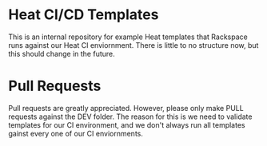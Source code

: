 Heat CI/CD Templates
======================

This is an internal repository for example Heat templates that Rackspace runs against our Heat CI enviornment. There is little to no structure now, but this should change in the future.

Pull Requests
======================
Pull requests are greatly appreciated.  However, please only make PULL requests against the DEV folder. The reason for this is we need to validate templates for our CI environment, and we don't always run all templates gainst every one of our CI enviornments.
